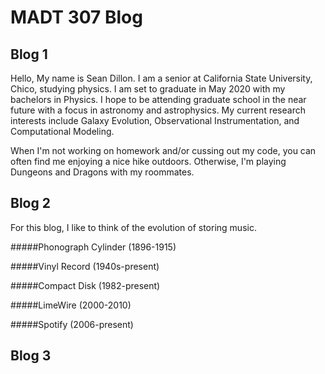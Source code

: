 
   

# MADT 307 Blog

## Blog 1 
Hello, My name is Sean Dillon. I am a senior at California State University, Chico, studying physics. I am set to graduate in May 2020 with my bachelors in Physics. I hope to be attending graduate school in the near future with a focus in astronomy and astrophysics. My current research interests include Galaxy Evolution, Observational Instrumentation, and Computational Modeling.

When I'm not working on homework and/or cussing out my code, you can often find me enjoying a nice hike outdoors. Otherwise, I'm playing Dungeons and Dragons with my roommates.


## Blog 2
For this blog, I like to think of the evolution of storing music. 

#####Phonograph Cylinder (1896-1915)

#####Vinyl Record (1940s-present)

#####Compact Disk (1982-present)

#####LimeWire (2000-2010)

#####Spotify (2006-present)



## Blog 3



